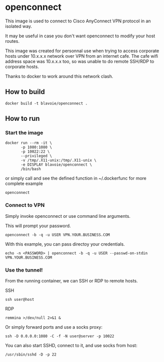 # openconnect

This image is used to connect to Cisco AnyConnect VPN protocol in an isolated way.

It may be useful in case you don't want openconnect to modify your host routes.

This image was created for personnal use when trying to access corporate hosts under 10.x.x.x network over VPN from an internet cafe.
The cafe wifi address space was 10.x.x.x too, so was unable to do remote SSH/RDP to corporate hosts.

Thanks to docker to work around this network clash.

## How to build

```
docker build -t blavoie/openconnect .
```

## How to run

### Start the image

```
docker run --rm -it \
       -p 1080:1080 \
       -p 10022:22 \
       --privileged \
       -v /tmp/.X11-unix:/tmp/.X11-unix \
       -e DISPLAY blavoie/openconnect \
       /bin/bash
```

or simply call and see the defined function in ~/.dockerfunc for more complete example

```
openconnect
```

### Connect to VPN

Simply invoke openconnect or use command line arguments.

This will prompt your password.

```
openconnect -b -q -u USER VPN.YOUR.BUSINESS.COM
```

With this example, you can pass directoy your credentials.

```
echo -n <PASSWORD> | openconnect -b -q -u USER --passwd-on-stdin VPN.YOUR.BUSINESS.COM
```

### Use the tunnel!

From the running container, we can SSH or RDP to remote hosts.

SSH
```
ssh user@host
```

RDP

```
remmina >/dev/null 2>&1 &
```

Or simply forward ports and use a socks proxy:
```
ssh -D 0.0.0.0:1080 -C -f -N user@server -p 10022
```

You can also start SSHD, connect to it, and use socks from host:

```
/usr/sbin/sshd -D -p 22
```


